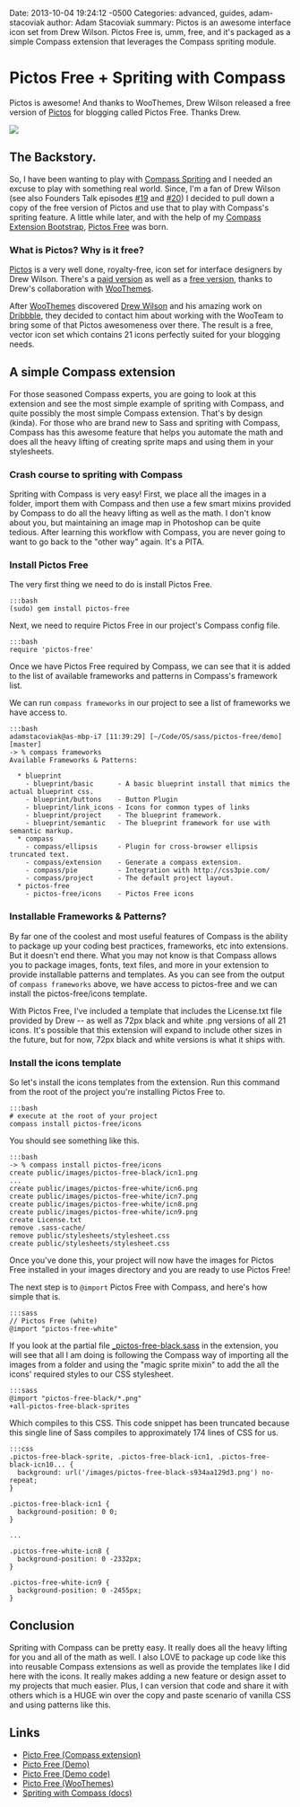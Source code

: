 Date: 2013-10-04 19:24:12 -0500
Categories: advanced, guides, adam-stacoviak
author: Adam Stacoviak
summary: Pictos is an awesome interface icon set from Drew Wilson. Pictos Free is, umm, free, and it's packaged as a simple Compass extension that leverages the Compass spriting module.

# Pictos Free + Spriting with Compass

Pictos is awesome! And thanks to WooThemes, Drew Wilson released a free version of [Pictos](http://pictos.drewwilson.com/) for blogging called Pictos Free. Thanks Drew.

<a href="http://pictosfree.heroku.com/"><img src="/attachments/pictos-free.jpg" class="full"/></a>

## The Backstory.

So, I have been wanting to play with [Compass Spriting](http://compass-style.org/reference/compass/utilities/sprites/) and I needed an excuse to play with something real world. Since, I'm a fan of Drew Wilson (see also Founders Talk episodes [#19](http://5by5.tv/founderstalk/19) and [#20](http://5by5.tv/founderstalk/20)) I decided to pull down a copy of the free version of Pictos and use that to play with Compass's spriting feature. A little while later, and with the help of my [Compass Extension Bootstrap](https://github.com/adamstac/compass-extension-bootstrap), [Pictos Free](https://github.com/adamstac/pictos-free) was born.

### What is Pictos? Why is it free?

[Pictos](http://pictos.drewwilson.com/) is a very well done, royalty-free, icon set for interface designers by Drew Wilson. There's a [paid version](http://pictos.drewwilson.com/) as well as a [free version](http://www.woothemes.com/2010/05/pictos/), thanks to Drew's collaboration with [WooThemes](http://www.woothemes.com/).

After [WooThemes](http://www.woothemes.com/) discovered [Drew Wilson](http://www.drewwilson.com/) and his amazing work on [Dribbble](http://dribbble.com/shots/17846-Pictos-Free), they decided to contact him about working with the WooTeam to bring some of that Pictos awesomeness over there. The result is a free, vector icon set which contains 21 icons perfectly suited for your blogging needs.

## A simple Compass extension

For those seasoned Compass experts, you are going to look at this extension and see the most simple example of spriting with Compass, and quite possibly the most simple Compass extension. That's by design (kinda). For those who are brand new to Sass and spriting with Compass, Compass has this awesome feature that helps you automate the math and does all the heavy lifting of creating sprite maps and using them in your stylesheets.

### Crash course to spriting with Compass

Spriting with Compass is very easy! First, we place all the images in a folder, import them with Compass and then use a few smart mixins provided by Compass to do all the heavy lifting as well as the math. I don't know about you, but maintaining an image map in Photoshop can be quite tedious. After learning this workflow with Compass, you are never going to want to go back to the "other way" again. It's a PITA.

### Install Pictos Free

The very first thing we need to do is install Pictos Free.

    :::bash
    (sudo) gem install pictos-free

Next, we need to require Pictos Free in our project's Compass config file.

    :::bash
    require 'pictos-free'

Once we have Pictos Free required by Compass, we can see that it is added to the list of available frameworks and patterns in Compass's framework list.

We can run `compass frameworks` in our project to see a list of frameworks we have access to.

    :::bash
    adamstacoviak@as-mbp-i7 [11:39:29] [~/Code/OS/sass/pictos-free/demo] [master]
    -> % compass frameworks
    Available Frameworks & Patterns:

      * blueprint
        - blueprint/basic      - A basic blueprint install that mimics the actual blueprint css.
        - blueprint/buttons    - Button Plugin
        - blueprint/link_icons - Icons for common types of links
        - blueprint/project    - The blueprint framework.
        - blueprint/semantic   - The blueprint framework for use with semantic markup.
      * compass
        - compass/ellipsis     - Plugin for cross-browser ellipsis truncated text.
        - compass/extension    - Generate a compass extension.
        - compass/pie          - Integration with http://css3pie.com/
        - compass/project      - The default project layout.
      * pictos-free
        - pictos-free/icons    - Pictos Free icons

### Installable Frameworks & Patterns?

By far one of the coolest and most useful features of Compass is the ability to package up your coding best practices, frameworks, etc into extensions. But it doesn't end there. What you may not know is that Compass allows you to package images, fonts, text files, and more in your extension to provide installable patterns and templates. As you can see from the output of `compass frameworks` above, we have access to pictos-free and we can install the pictos-free/icons template.

With Pictos Free, I've included a template that includes the License.txt file provided by Drew -- as well as 72px black and white .png versions of all 21 icons. It's possible that this extension will expand to include other sizes in the future, but for now, 72px black and white versions is what it ships with.

### Install the icons template

So let's install the icons templates from the extension. Run this command from the root of the project you're installing Pictos Free to.

    :::bash
    # execute at the root of your project
    compass install pictos-free/icons

You should see something like this.

    :::bash
    -> % compass install pictos-free/icons
    create public/images/pictos-free-black/icn1.png
    ...
    create public/images/pictos-free-white/icn6.png
    create public/images/pictos-free-white/icn7.png
    create public/images/pictos-free-white/icn8.png
    create public/images/pictos-free-white/icn9.png
    create License.txt
    remove .sass-cache/
    remove public/stylesheets/stylesheet.css
    create public/stylesheets/stylesheet.css

Once you've done this, your project will now have the images for Pictos Free installed in your images directory and you are ready to use Pictos Free!

The next step is to `@import` Pictos Free with Compass, and here's how simple that is.

    :::sass
    // Pictos Free (white)
    @import "pictos-free-white"

If you look at the partial file [\_pictos-free-black.sass](https://github.com/adamstac/pictos-free/blob/master/stylesheets/_pictos-free-black.sass) in the extension, you will see that all I am doing is following the Compass way of importing all the images from a folder and using the "magic sprite mixin" to add the all the icons' required styles to our CSS stylesheet.

    :::sass
    @import "pictos-free-black/*.png"
    +all-pictos-free-black-sprites

Which compiles to this CSS. This code snippet has been truncated because this single line of Sass compiles to approximately 174 lines of CSS for us.

    :::css
    .pictos-free-black-sprite, .pictos-free-black-icn1, .pictos-free-black-icn10... {
      background: url('/images/pictos-free-black-s934aa129d3.png') no-repeat;
    }

    .pictos-free-black-icn1 {
      background-position: 0 0;
    }

    ...

    .pictos-free-white-icn8 {
      background-position: 0 -2332px;
    }

    .pictos-free-white-icn9 {
      background-position: 0 -2455px;
    }

## Conclusion

Spriting with Compass can be pretty easy. It really does all the heavy lifting for you and all of the math as well. I also LOVE to package up code like this into reusable Compass extensions as well as provide the templates like I did here with the icons. It really makes adding a new feature or design asset to my projects that much easier. Plus, I can version that code and share it with others which is a HUGE win over the copy and paste scenario of vanilla CSS and using patterns like this.

## Links

* [Picto Free (Compass extension)](https://github.com/adamstac/pictos-free)
* [Picto Free (Demo)](http://pictosfree.heroku.com/)
* [Picto Free (Demo code)](https://github.com/adamstac/pictosfree.heroku.com)
* [Picto Free (WooThemes)](http://www.woothemes.com/2010/05/pictos/)
* [Spriting with Compass (docs)](http://compass-style.org/help/tutorials/spriting/)
